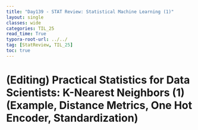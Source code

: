 ```yaml
---
title: "Day139 - STAT Review: Statistical Machine Learning (1)"
layout: single
classes: wide
categories: TIL_25
read_time: True
typora-root-url: ../../
tag: [StatReview, TIL_25]
toc: true 
---
```


# (Editing) Practical Statistics for Data Scientists: K-Nearest Neighbors (1) (Example, Distance Metrics, One Hot Encoder, Standardization)

